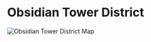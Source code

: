 # Obsidian Tower District

![Obsidian Tower District Map](https://media.discordapp.net/attachments/1005933253804445766/1034533810093707394/City_State_of_Ember_Obsidian_Tower_District.jpg?width=480&height=594)